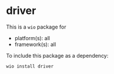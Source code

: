 # driver

This is a `wio` package for
- platform(s): all
- framework(s): all

To include this package as a dependency:

```bash
wio install driver
```
